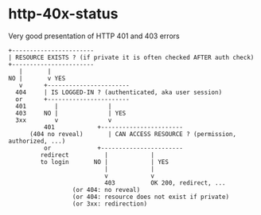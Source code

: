 # http-40x-status
Very good presentation of HTTP 401 and 403 errors

    +-----------------------
    | RESOURCE EXISTS ? (if private it is often checked AFTER auth check)
    +-----------------------
       |       |
    NO |       v YES
       v      +-----------------------
      404     | IS LOGGED-IN ? (authenticated, aka user session)
      or      +-----------------------
      401        |              |
      403     NO |              | YES
      3xx        v              v
              401            +-----------------------
          (404 no reveal)       | CAN ACCESS RESOURCE ? (permission, authorized, ...)
              or             +-----------------------
             redirect          |            |
             to login       NO |            | YES
                               |            |
                               v            v
                               403          OK 200, redirect, ...
                      (or 404: no reveal)
                      (or 404: resource does not exist if private)
                      (or 3xx: redirection)
